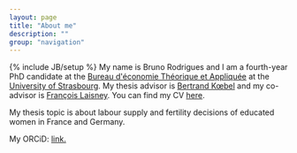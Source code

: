 ```yaml
---
layout: page
title: "About me"
description: ""
group: "navigation"
---
```

{% include JB/setup %}
My name is Bruno Rodrigues and I am a fourth-year
PhD candidate at the [Bureau d'économie Théorique et Appliquée](http://www.beta-umr7522.fr/) at the
[University of Strasbourg](http://www.unistra.fr/index.php?id=accueil). 
My thesis advisor is [Bertrand Kœbel](http://www.beta-umr7522.fr/-KOEBEL-Bertrand) and my 
co-advisor is [François Laisney](http://www.beta-umr7522.fr/-LAISNEY-Fran%C3%A7ois). 
You can find my CV [here](/assets/files/cv_english.pdf).

My thesis topic is about labour supply and fertility decisions of educated women in France and Germany.

My ORCiD: [link.](http://orcid.org/0000-0001-6462-0565)
